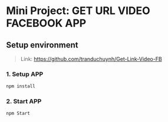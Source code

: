 # Mini Project: GET URL VIDEO FACEBOOK APP

## Setup environment

> Link: https://github.com/tranduchuynh/Get-Link-Video-FB

### 1. Setup APP

```js
npm install
```

### 2. Start APP

```
npm Start
```

